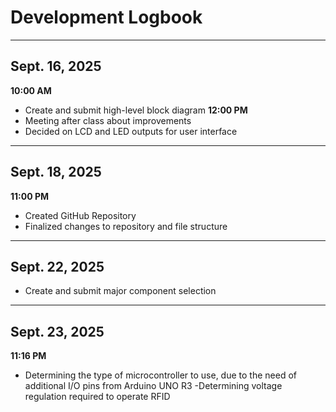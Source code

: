 # Development Logbook

---

## Sept. 16, 2025

**10:00 AM** 
- Create and submit high-level block diagram
**12:00 PM** 
- Meeting after class about improvements
- Decided on LCD and LED outputs for user interface

---

## Sept. 18, 2025

**11:00 PM** 
- Created GitHub Repository
- Finalized changes to repository and file structure

---

## Sept. 22, 2025
- Create and submit major component selection
  
---
## Sept. 23, 2025 

**11:16 PM** 
- Determining the type of microcontroller to use, due to the need of additional I/O pins from Arduino UNO R3
-Determining voltage regulation required to operate RFID

